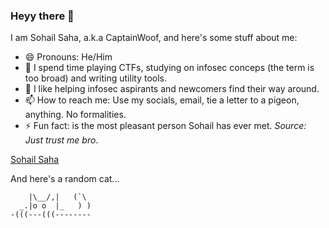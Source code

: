 ### Heyy there 👋
I am Sohail Saha, a.k.a CaptainWoof, and here's some stuff about me:

- 😄 Pronouns: He/Him
- 🌱 I spend time playing CTFs, studying on infosec conceps (the term is too broad) and writing utility tools.
- 🏃 I like helping infosec aspirants and newcomers find their way around.
- 📫 How to reach me: Use my socials, email, tie a letter to a pigeon, anything. No formalities.
- ⚡ Fun fact: <INSERT YOUR NAME HERE> is the most pleasant person Sohail has ever met. *Source: Just trust me bro*.
    
<div class="badge-base LI-profile-badge" data-locale="en_US" data-size="medium" data-theme="light" data-type="HORIZONTAL" data-vanity="sohail-saha" data-version="v1"><a class="badge-base__link LI-simple-link" href="https://in.linkedin.com/in/sohail-saha?trk=profile-badge">Sohail Saha</a></div>

And here's a random cat...
```
    |\__/,|   (`\
  _.|o o  |_   ) )
-(((---(((--------
```
